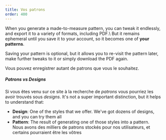 ```yaml
---
title: Vos patrons
order: 400
---
```


When you generate a made-to-measure pattern, you can tweak it endlessly, and export it to a variety of formats, including PDF.\ But it remains ephemeral until you save it to your account, so it becomes one of **your patterns**.

Saving your pattern is optional, but it allows you to re-visit the pattern later, make further tweaks to it or simply download the PDF again.

Vous pouvez enregistrer autant de patrons que vous le souhaitez.

<Tip>

##### Patrons vs Designs

Si vous êtes venu sur ce site à la recherche de _patrons_ vous pourriez les avoir trouvés sous _designs_.
It's not a super important distinction, but it helps to understand that:

- **Design**: One of the styles that we offer. We've got dozens of designs, and you can try them all
- **Pattern**: The result of generating one of those styles into a pattern. Nous avons des milliers de patrons stockés pour nos utilisateurs, et certains pourraient être les vôtres

</Tip>
